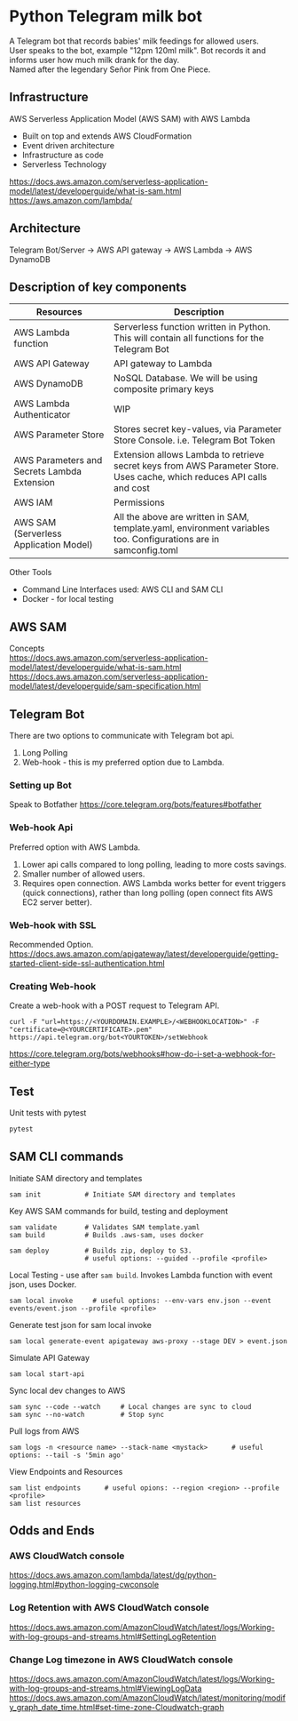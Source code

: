 # Python Telegram milk bot
A Telegram bot that records babies' milk feedings for allowed users.  
User speaks to the bot, example "12pm 120ml milk". Bot records it and informs user how much milk drank for the day.  
Named after the legendary Señor Pink from One Piece.  

## Infrastructure 
AWS Serverless Application Model (AWS SAM) with AWS Lambda  
- Built on top and extends AWS CloudFormation  
- Event driven architecture
- Infrastructure as code
- Serverless Technology  

https://docs.aws.amazon.com/serverless-application-model/latest/developerguide/what-is-sam.html  
https://aws.amazon.com/lambda/

## Architecture  
Telegram Bot/Server -> AWS API gateway -> AWS Lambda -> AWS DynamoDB  


## Description of key components
| Resources                                   | Description                                                                                                            |
|---------------------------------------------|------------------------------------------------------------------------------------------------------------------------|
| AWS Lambda function                         | Serverless function written in Python. This will contain all functions for the Telegram Bot                            |
| AWS API Gateway                             | API gateway to Lambda                                                                                                  |
| AWS DynamoDB                                | NoSQL Database. We will be using composite primary keys                                                                |
| AWS Lambda Authenticator                    | WIP                                                                                                                    |
| AWS Parameter Store                         | Stores secret key-values, via Parameter Store Console. i.e. Telegram Bot Token                                         |
| AWS Parameters and Secrets Lambda Extension | Extension allows Lambda to retrieve secret keys from AWS Parameter Store. Uses cache, which reduces API calls and cost |
| AWS IAM                                     | Permissions                                                                                                            |
| AWS SAM (Serverless Application Model)      | All the above are written in SAM, template.yaml, environment variables too. Configurations are in samconfig.toml       |


Other Tools
- Command Line Interfaces used: AWS CLI and SAM CLI
- Docker - for local testing



## AWS SAM
Concepts  
https://docs.aws.amazon.com/serverless-application-model/latest/developerguide/what-is-sam.html  
https://docs.aws.amazon.com/serverless-application-model/latest/developerguide/sam-specification.html  


## Telegram Bot
There are two options to communicate with Telegram bot api.  
1. Long Polling  
2. Web-hook - this is my preferred option due to Lambda.  

### Setting up Bot
Speak to Botfather https://core.telegram.org/bots/features#botfather  

### Web-hook Api
Preferred option with AWS Lambda.  
1. Lower api calls compared to long polling, leading to more costs savings.    
2. Smaller number of allowed users.  
3. Requires open connection. AWS Lambda works better for event triggers (quick connections), rather than long polling (open connect fits AWS EC2 server better).    

### Web-hook with SSL  
Recommended Option.  
https://docs.aws.amazon.com/apigateway/latest/developerguide/getting-started-client-side-ssl-authentication.html  


### Creating Web-hook
Create a web-hook with a POST request to Telegram API. 
```
curl -F "url=https://<YOURDOMAIN.EXAMPLE>/<WEBHOOKLOCATION>" -F "certificate=@<YOURCERTIFICATE>.pem" https://api.telegram.org/bot<YOURTOKEN>/setWebhook
```
https://core.telegram.org/bots/webhooks#how-do-i-set-a-webhook-for-either-type  


## Test
Unit tests with pytest  
```bash
pytest
```

## SAM CLI commands
Initiate SAM directory and templates  
```
sam init           # Initiate SAM directory and templates
```

Key AWS SAM commands for build, testing and deployment  
```
sam validate       # Validates SAM template.yaml
sam build          # Builds .aws-sam, uses docker

sam deploy         # Builds zip, deploy to S3. 
                   # useful options: --guided --profile <profile>
```

Local Testing - use after `sam build`. Invokes Lambda function with event json, uses Docker.  
```
sam local invoke     # useful options: --env-vars env.json --event events/event.json --profile <profile>
```

Generate test json for sam local invoke  
```
sam local generate-event apigateway aws-proxy --stage DEV > event.json
```

Simulate API Gateway  
```
sam local start-api
```

Sync local dev changes to AWS
```
sam sync --code --watch     # Local changes are sync to cloud
sam sync --no-watch         # Stop sync
```

Pull logs from AWS
```
sam logs -n <resource name> --stack-name <mystack>      # useful options: --tail -s '5min ago'
```

View Endpoints and Resources
```
sam list endpoints      # useful opions: --region <region> --profile <profile>
sam list resources
```

## Odds and Ends

### AWS CloudWatch console
https://docs.aws.amazon.com/lambda/latest/dg/python-logging.html#python-logging-cwconsole  

### Log Retention with AWS CloudWatch console
https://docs.aws.amazon.com/AmazonCloudWatch/latest/logs/Working-with-log-groups-and-streams.html#SettingLogRetention  

### Change Log timezone in AWS CloudWatch console
https://docs.aws.amazon.com/AmazonCloudWatch/latest/logs/Working-with-log-groups-and-streams.html#ViewingLogData  
https://docs.aws.amazon.com/AmazonCloudWatch/latest/monitoring/modify_graph_date_time.html#set-time-zone-Cloudwatch-graph  

